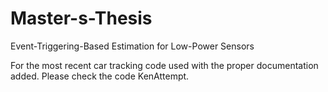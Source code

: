 # Master-s-Thesis
Event-Triggering-Based Estimation for Low-Power Sensors


For the most recent car tracking code used with the proper documentation added. Please check the code KenAttempt. 
